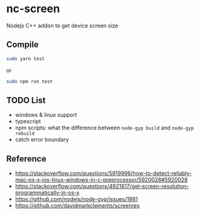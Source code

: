 # nc-screen

Nodejs C++ addon to get device screen size

## Compile

```sh
sudo yarn test
```

or

```sh
sudo npm run test
```

## TODO List

-   windows & linux support
-   typescript
-   npm scripts: what the difference between `node-gyp build` and `node-gyp rebuild`
-   catch error boundary

## Reference

-   https://stackoverflow.com/questions/5919996/how-to-detect-reliably-mac-os-x-ios-linux-windows-in-c-preprocessor/5920028#5920028
-   https://stackoverflow.com/questions/4921817/get-screen-resolution-programmatically-in-os-x
-   https://github.com/nodejs/node-gyp/issues/1981
-   https://github.com/davidmarkclements/screenres
